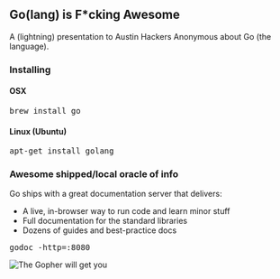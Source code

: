 ## Go(lang) is F*cking Awesome

A (lightning) presentation to Austin Hackers Anonymous about Go (the language).


### Installing

#### OSX
<pre>brew install go</pre>

#### Linux (Ubuntu)
<pre>apt-get install golang</pre>


### Awesome shipped/local oracle of info
Go ships with a great documentation server that delivers:

* A live, in-browser way to run code and learn minor stuff
* Full documentation for the standard libraries
* Dozens of guides and best-practice docs
<pre>godoc -http=:8080</pre>


![The Gopher will get you](http://www.periwinklepapillon.com/wp-content/uploads/2011/07/caddyshack-560-gopher.jpg "Go's mascot is a gopher - a powerful beastie")